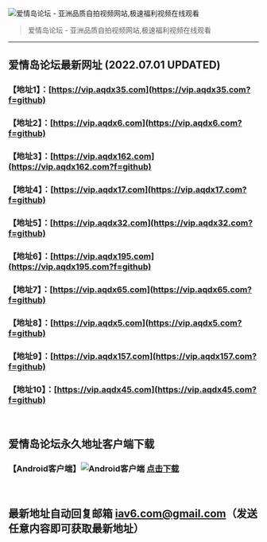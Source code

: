 ![爱情岛论坛 - 亚洲品质自拍视频网站,极速福利视频在线观看](http://ww1.sinaimg.cn/large/007drMcOgy1g5i6x3ua0xj30eg0393yo.jpg)
> 爱情岛论坛 - 亚洲品质自拍视频网站,极速福利视频在线观看

---

## 爱情岛论坛最新网址 (2022.07.01 UPDATED)
### 【地址1】：[https://vip.aqdx35.com](https://vip.aqdx35.com?f=github)
### 【地址2】：[https://vip.aqdx6.com](https://vip.aqdx6.com?f=github)
### 【地址3】：[https://vip.aqdx162.com](https://vip.aqdx162.com?f=github)
### 【地址4】：[https://vip.aqdx17.com](https://vip.aqdx17.com?f=github)
### 【地址5】：[https://vip.aqdx32.com](https://vip.aqdx32.com?f=github)
### 【地址6】：[https://vip.aqdx195.com](https://vip.aqdx195.com?f=github)
### 【地址7】：[https://vip.aqdx65.com](https://vip.aqdx65.com?f=github)
### 【地址8】：[https://vip.aqdx5.com](https://vip.aqdx5.com?f=github)
### 【地址9】：[https://vip.aqdx157.com](https://vip.aqdx157.com?f=github)
### 【地址10】：[https://vip.aqdx45.com](https://vip.aqdx45.com?f=github)
<br>

## 爱情岛论坛永久地址客户端下载
### 【Android客户端】![Android客户端](https://ww1.sinaimg.cn/large/007drMcOgy1fzljgv278jj300f00ia9t.jpg) [点击下载](https://app.aqdlt.app/v1/aqdlt_android_0828.apk)

<br>

## 最新地址自动回复邮箱 [iav6.com@gmail.com](mailto:iav6.com@gmail.com)（发送任意内容即可获取最新地址）
